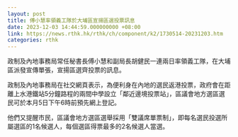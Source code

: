 ```yaml
---
layout: post
title: 傅小慧率領義工隊於大埔區宣揚區選投票訊息
date: 2023-12-03 14:44:59.000000000 +08:00
link: https://news.rthk.hk/rthk/ch/component/k2/1730514-20231203.htm
categories: rthk
---
```


政制及內地事務局常任秘書長傅小慧和副局長胡健民一連兩日率領義工隊，在大埔區派發宣傳單張，宣揚區選齊投票的訊息。

政制及內地事務局在社交網頁表示，為便利身在內地的選民返港投票，政府會在距離上水港鐵站5分鐘路程的兩間中學設立「鄰近邊境投票站」，區議會地方選區選民可於本月5日下午6時前預先網上登記。

他們又提醒市民，區議會地方選區選舉採用「雙議席單票制」，即每名選民投選所屬選區的1名候選人，每個選區得票最多的2名候選人當選。
